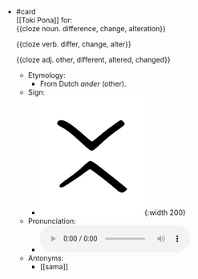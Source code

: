 - #card  
  [[Toki Pona]] for:  
  {{cloze noun. difference, change, alteration}}
  
  {{cloze verb. differ, change, alter}}
  
  {{cloze adj. other, different, altered, changed}}
	- Etymology:
		- From Dutch *ander* (other).
	- Sign:
		- ![Ante_-_sitelen_pona_in_Sonja_Lang's_handwriting.svg](../assets/Ante_-_sitelen_pona_in_Sonja_Lang's_handwriting_1657535037415_0.svg){:width 200}
	- Pronunciation:
		- ![](../assets/Toki_Pona_-_jan_Lakuse_-_ante_1657535048214_0.ogg)
	- Antonyms:
		- [[sama]]